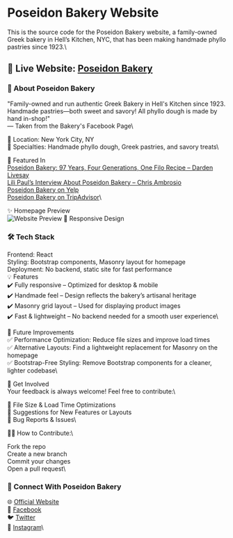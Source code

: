# Poseidon Bakery Website 

This is the source code for the Poseidon Bakery website, a family-owned Greek bakery in Hell’s Kitchen, NYC, that has been making handmade phyllo pastries since 1923.\

## 🔗 Live Website: [Poseidon Bakery](https://www.poseidonbakery.com/)

### 📖 About Poseidon Bakery
"Family-owned and run authentic Greek Bakery in Hell's Kitchen since 1923. Handmade pastries—both sweet and savory! All phyllo dough is made by hand in-shop!"\
— Taken from the Bakery's Facebook Page\

📍 Location: New York City, NY\
🥐 Specialties: Handmade phyllo dough, Greek pastries, and savory treats\

📰 Featured In\
[Poseidon Bakery: 97 Years, Four Generations, One Filo Recipe – Darden Livesay](https://pappaspost.com/poseidon-bakery-97-years-four-generations-one-filo-recipe/)\
[Lili Paul’s Interview About Poseidon Bakery – Chris Ambrosio](https://w42st.com/post/lili-paul-fable-hells-kitchen-poseidon-bakery/)\
[Poseidon Bakery on Yelp](https://www.yelp.com/biz/poseidon-bakery-new-york)\
[Poseidon Bakery on TripAdvisor](https://www.tripadvisor.com/Restaurant_Review-g60763-d888709-Reviews-Poseidon_Bakery-New_York_City_New_York.html)\

✨ Homepage Preview\
![Website Preview](https://res.cloudinary.com/dpbsgzrho/image/upload/v1739248129/bakery6_jnm5r6.gif)
📱 Responsive Design

### 🛠️ Tech Stack
Frontend: React\
Styling: Bootstrap components, Masonry layout for homepage\
Deployment: No backend, static site for fast performance\
💡 Features\
✔️ Fully responsive – Optimized for desktop & mobile\
✔️ Handmade feel – Design reflects the bakery’s artisanal heritage\
✔️ Masonry grid layout – Used for displaying product images\
✔️ Fast & lightweight – No backend needed for a smooth user experience\

🚀 Future Improvements\
✅ Performance Optimization: Reduce file sizes and improve load times\
✅ Alternative Layouts: Find a lightweight replacement for Masonry on the homepage\
✅ Bootstrap-Free Styling: Remove Bootstrap components for a cleaner, lighter codebase\

📢 Get Involved\
Your feedback is always welcome! Feel free to contribute:\

🔹 File Size & Load Time Optimizations\
🔹 Suggestions for New Features or Layouts\
🔹 Bug Reports & Issues\

👨‍💻 How to Contribute:\

Fork the repo\
Create a new branch\
Commit your changes\
Open a pull request\

### 📍 Connect With Poseidon Bakery
🌐 [Official Website](https://www.poseidonbakery.com/)\
📘 [Facebook](https://www.facebook.com/PoseidonBakeryNYC/)\
🐦 [Twitter](https://x.com/PoseidonBakery/)\
📸 [Instagram](https://www.instagram.com/poseidonbakery/)\



